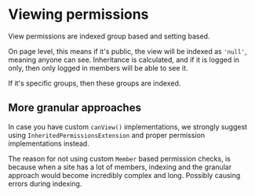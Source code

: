 # Viewing permissions

View permissions are indexed group based and setting based.

On page level, this means if it's public, the view will be indexed as `'null'`, meaning anyone can see.
Inheritance is calculated, and if it is logged in only, then only logged in members will be able to see it.

If it's specific groups, then these groups are indexed.

## More granular approaches

In case you have custom `canView()` implementations, we strongly suggest using `InheritedPermissionsExtension` and proper
permission implementations instead.

The reason for not using custom `Member` based permission checks, is because when a site has a lot of members, indexing
and the granular approach would become incredibly complex and long. Possibly causing errors during indexing.